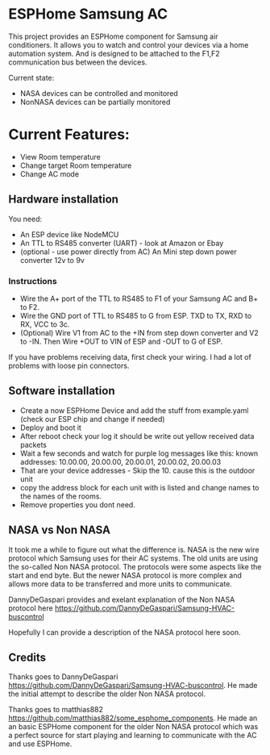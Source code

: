# ESPHome Samsung AC

This project provides an ESPHome component for Samsung air conditioners. It allows you to watch and control your devices via a home
automation system. And is designed to be attached to the F1,F2 communication bus between the devices.

Current state:
* NASA devices can be controlled and monitored
* NonNASA devices can be partially monitored

# Current Features:
* View Room temperature
* Change target Room temperature
* Change AC mode

## Hardware installation

You need:
* An ESP device like NodeMCU
* An TTL to RS485 converter (UART) - look at Amazon or Ebay
* (optional - use power directly from AC) An Mini step down power converter 12v to 9v

### Instructions
* Wire the A+ port of the TTL to RS485 to F1 of your Samsung AC and B+ to F2.
* Wire the GND port of TTL to RS485 to G from ESP. TXD to TX, RXD to RX, VCC to 3c.
* (Optional) Wire V1 from AC to the +IN from step down converter and V2 to -IN. Then Wire +OUT to VIN of ESP and -OUT to G of ESP.

If you have problems receiving data, first check your wiring. I had a lot of problems with loose pin connectors. 

## Software installation
* Create a now ESPHome Device and add the stuff from example.yaml (check our ESP chip and change if needed)
* Deploy and boot it
* After reboot check your log it should be write out yellow received data packets
* Wait a few seconds and watch for purple log messages like this: known addresses: 10.00.00, 20.00.00, 20.00.01, 20.00.02, 20.00.03 
* That are your device addresses - Skip the 10. cause this is the outdoor unit
* copy the address block for each unit with is listed and change names to the names of the rooms. 
* Remove properties you dont need.

## NASA vs Non NASA 

It took me a while to figure out what the difference is. NASA is the new wire protocol which Samsung uses for their AC systems. 
The old units are using the so-called Non NASA protocol. The protocols were some aspects like the start and end byte. But the 
newer NASA protocol is more complex and allows more data to be transferred and more units to communicate.

DannyDeGaspari provides and exelant explanation of the Non NASA protocol here https://github.com/DannyDeGaspari/Samsung-HVAC-buscontrol

Hopefully I can provide a description of the NASA protocol here soon.

## Credits

Thanks goes to DannyDeGaspari https://github.com/DannyDeGaspari/Samsung-HVAC-buscontrol. He made the initial attempt to describe the 
older Non NASA protocol.

Thanks goes to matthias882 https://github.com/matthias882/some_esphome_components. He made an an basic ESPHome component 
for the older Non NASA protocol which was a perfect source for start playing and learning to communicate with the AC 
and use ESPHome.

